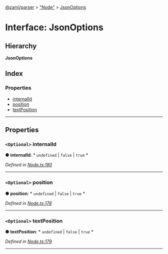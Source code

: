 [@zaml/parser](../README.md) > ["Node"](../modules/_node_.md) > [JsonOptions](../interfaces/_node_.jsonoptions.md)

# Interface: JsonOptions

## Hierarchy

**JsonOptions**

## Index

### Properties

* [internalId](_node_.jsonoptions.md#internalid)
* [position](_node_.jsonoptions.md#position)
* [textPosition](_node_.jsonoptions.md#textposition)

---

## Properties

<a id="internalid"></a>

### `<Optional>` internalId

**● internalId**: * `undefined` &#124; `false` &#124; `true`
*

*Defined in [Node.ts:180](https://github.com/nexushubs/zaml-lang/blob/a042eb7/packages/zaml-parser/src/Node.ts#L180)*

___
<a id="position"></a>

### `<Optional>` position

**● position**: * `undefined` &#124; `false` &#124; `true`
*

*Defined in [Node.ts:178](https://github.com/nexushubs/zaml-lang/blob/a042eb7/packages/zaml-parser/src/Node.ts#L178)*

___
<a id="textposition"></a>

### `<Optional>` textPosition

**● textPosition**: * `undefined` &#124; `false` &#124; `true`
*

*Defined in [Node.ts:179](https://github.com/nexushubs/zaml-lang/blob/a042eb7/packages/zaml-parser/src/Node.ts#L179)*

___

